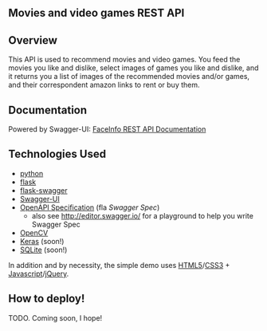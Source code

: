 ## Movies and video games REST API

## Overview

This API is used to recommend movies and video games. You feed the movies you like and dislike, select images of games you like and dislike, and it returns you a list of images of the recommended movies and/or games, and their correspondent
amazon links to rent or buy them.

## Documentation

Powered by Swagger-UI: [FaceInfo REST API Documentation](http://faceinfo.fishpoke.com:5000/)

## Technologies Used

- [python](https://www.python.org/)
- [flask](http://flask.pocoo.org/)
- [flask-swagger](https://github.com/gangverk/flask-swagger)
- [Swagger-UI](https://github.com/swagger-api/swagger-ui)
- [OpenAPI Specification](https://github.com/OAI/OpenAPI-Specification/) (fla _Swagger Spec_)
    - also see http://editor.swagger.io/ for a playground to help you write Swagger Spec
- [OpenCV](http://opencv.org/)
- [Keras](http://keras.io/) (soon!)
- [SQLite](https://www.sqlite.org/) (soon!)

In addition and by necessity, the simple demo uses [HTML5](https://en.wikipedia.org/wiki/HTML5)/[CSS3](https://en.wikipedia.org/wiki/Cascading_Style_Sheets#CSS_3) + [Javascript](https://en.wikipedia.org/wiki/JavaScript)/[jQuery](https://jquery.com/).

## How to deploy!

TODO. Coming soon, I hope!
